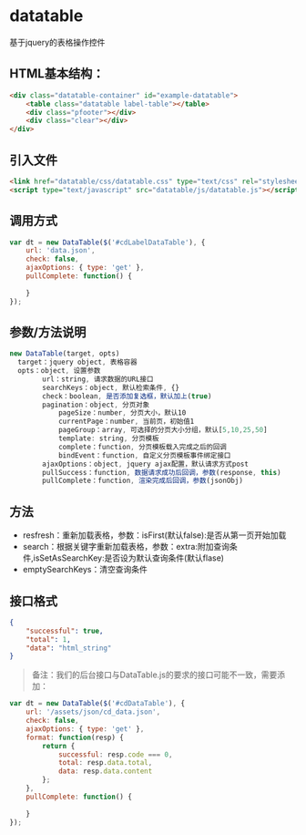 # datatable

基于jquery的表格操作控件

## HTML基本结构：

```html
<div class="datatable-container" id="example-datatable">
	<table class="datatable label-table"></table>
	<div class="pfooter"></div>
	<div class="clear"></div>
</div>
```

## 引入文件

```html
<link href="datatable/css/datatable.css" type="text/css" rel="stylesheet">
<script type="text/javascript" src="datatable/js/datatable.js"></script>
```

## 调用方式

```javascript
var dt = new DataTable($('#cdLabelDataTable'), {
	url: 'data.json',
	check: false,
	ajaxOptions: { type: 'get' },
	pullComplete: function() {
		
	}
});
```

## 参数/方法说明

```javascript
new DataTable(target, opts)
  target：jquery object, 表格容器
  opts：object, 设置参数
		url：string, 请求数据的URL接口
		searchKeys：object, 默认检索条件, {}
		check：boolean, 是否添加复选框，默认加上(true)
		pagination：object, 分页对象
			pageSize：number, 分页大小，默认10
			currentPage：number, 当前页，初始值1
			pageGroup：array, 可选择的分页大小分组，默认[5,10,25,50]
			template: string, 分页模板
			complete：function, 分页模板载入完成之后的回调
			bindEvent：function, 自定义分页模板事件绑定接口
		ajaxOptions：object, jquery ajax配置，默认请求方式post
		pullSuccess：function, 数据请求成功后回调，参数(response, this)
		pullComplete：function, 渲染完成后回调，参数(jsonObj)
```

## 方法

  * resfresh：重新加载表格，参数：isFirst(默认false):是否从第一页开始加载
  * search：根据关键字重新加载表格，参数：extra:附加查询条件,isSetAsSearchKey:是否设为默认查询条件(默认flase)
  * emptySearchKeys：清空查询条件

## 接口格式

```json
{
	"successful": true,
	"total": 1,
	"data": "html_string"
}
```

> 备注：我们的后台接口与DataTable.js的要求的接口可能不一致，需要添加：

```javascript
var dt = new DataTable($('#cdDataTable'), {
	url: '/assets/json/cd_data.json',
	check: false,
	ajaxOptions: { type: 'get' },
	format: function(resp) {
		return {
			successful: resp.code === 0,
			total: resp.data.total,
			data: resp.data.content
		};
	},
	pullComplete: function() {
		
	}
});
```
